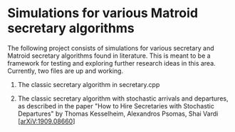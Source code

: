 # Simulations for various Matroid secretary algorithms

The following project consists of simulations for various secretary and Matroid secretary algorithms found in literature. 
This is meant to be a framework for testing and exploring further research ideas in this area. Currently, two files are 
up and working.

1) The classic secretary algorithm in secretary.cpp

2) The classic secretary algorithm with stochastic arrivals and departures, as described in the paper "How to Hire Secretaries 
with Stochastic Departures" by Thomas Kesselheim, Alexandros Psomas, Shai Vardi [[arXiV:1909.08660](https://arxiv.org/abs/1909.08660)]
